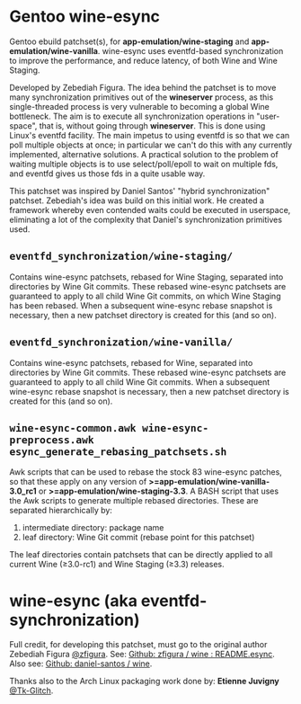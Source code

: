 # Gentoo wine-esync

Gentoo ebuild patchset(s), for **app-emulation/wine-staging** and **app-emulation/wine-vanilla**.
wine-esync uses eventfd-based synchronization to improve the performance, and reduce latency,
of both Wine and Wine Staging.

Developed by Zebediah Figura. The idea behind the patchset is to move many synchronization
primitives out of the **wineserver** process, as this single-threaded process is very vulnerable to
becoming a global Wine bottleneck. The aim is to execute all synchronization operations in "user-space",
that is, without going through **wineserver**. This is done using Linux's eventfd
facility. The main impetus to using eventfd is so that we can poll multiple
objects at once; in particular we can't do this with any currently implemented, alternative solutions.
A practical solution to the problem of waiting multiple objects is to use select/poll/epoll to wait on
multiple fds, and eventfd gives us those fds in a quite usable way.

This patchset was inspired by Daniel Santos' "hybrid synchronization"
patchset. Zebediah's idea was build on this initial work.
He created a framework whereby even contended waits could
be executed in userspace, eliminating a lot of the complexity that Daniel's
synchronization primitives used.

## ```eventfd_synchronization/wine-staging/```

Contains wine-esync patchsets, rebased for Wine Staging, separated into directories by Wine Git commits. These rebased wine-esync patchsets are guaranteed to apply to all child Wine Git commits, on which Wine Staging has been rebased. When a subsequent wine-esync rebase snapshot is necessary, then a new patchset directory is created for this (and so on).

## ```eventfd_synchronization/wine-vanilla/```

Contains wine-esync patchsets, rebased for Wine, separated into directories by Wine Git commits. These rebased wine-esync patchsets are guaranteed to apply to all child Wine Git commits. When a subsequent wine-esync rebase snapshot is necessary, then a new patchset directory is created for this (and so on).

## ```wine-esync-common.awk wine-esync-preprocess.awk esync_generate_rebasing_patchsets.sh```

Awk scripts that can be used to rebase the stock 83 wine-esync patches, so that these apply on any version of **>=app-emulation/wine-vanilla-3.0_rc1** or **>=app-emulation/wine-staging-3.3**.
A BASH script that uses the Awk scripts to generate multiple rebased directories. These are separated hierarchically by:

1. intermediate directory: package name
2. leaf directory: Wine Git commit (rebase point for this patchset)

The leaf directories contain patchsets that can be directly applied to all current Wine (≥3.0-rc1) and Wine Staging (≥3.3) releases.

# wine-esync (aka eventfd-synchronization)

Full credit, for developing this patchset, must go to the original author Zebediah Figura [@zfigura](https://github.com/zfigura).
See: [Github: zfigura / wine : README.esync](https://github.com/zfigura/wine/blob/esync/README.esync).
Also see: [Github: daniel-santos / wine](https://github.com/daniel-santos/wine/tree/hybrid-sync).

Thanks also to the Arch Linux packaging work done by: **Etienne Juvigny** [@Tk-Glitch](https://github.com/Tk-Glitch).
